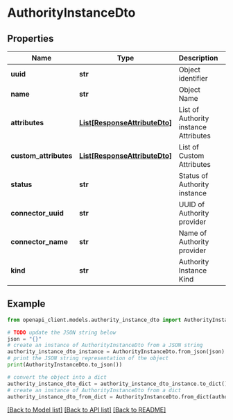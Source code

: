 # AuthorityInstanceDto


## Properties

Name | Type | Description | Notes
------------ | ------------- | ------------- | -------------
**uuid** | **str** | Object identifier | 
**name** | **str** | Object Name | 
**attributes** | [**List[ResponseAttributeDto]**](ResponseAttributeDto.md) | List of Authority instance Attributes | 
**custom_attributes** | [**List[ResponseAttributeDto]**](ResponseAttributeDto.md) | List of Custom Attributes | [optional] 
**status** | **str** | Status of Authority instance | 
**connector_uuid** | **str** | UUID of Authority provider | 
**connector_name** | **str** | Name of Authority provider | 
**kind** | **str** | Authority Instance Kind | 

## Example

```python
from openapi_client.models.authority_instance_dto import AuthorityInstanceDto

# TODO update the JSON string below
json = "{}"
# create an instance of AuthorityInstanceDto from a JSON string
authority_instance_dto_instance = AuthorityInstanceDto.from_json(json)
# print the JSON string representation of the object
print(AuthorityInstanceDto.to_json())

# convert the object into a dict
authority_instance_dto_dict = authority_instance_dto_instance.to_dict()
# create an instance of AuthorityInstanceDto from a dict
authority_instance_dto_from_dict = AuthorityInstanceDto.from_dict(authority_instance_dto_dict)
```
[[Back to Model list]](../README.md#documentation-for-models) [[Back to API list]](../README.md#documentation-for-api-endpoints) [[Back to README]](../README.md)


